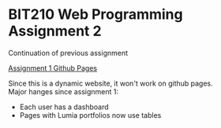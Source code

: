 # BIT210 Web Programming Assignment 2

Continuation of previous assignment

[Assignment 1 Github Pages](https://zalaancaspe.github.io/BIT210-Assignment1/)

Since this is a dynamic website, it won't work on github pages.  
Major hanges since assignment 1:  
- Each user has a dashboard  
- Pages with Lumia portfolios now use tables
